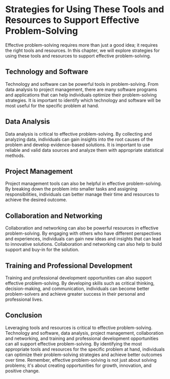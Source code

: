 # Strategies for Using These Tools and Resources to Support Effective Problem-Solving

Effective problem-solving requires more than just a good idea; it requires the right tools and resources. In this chapter, we will explore strategies for using these tools and resources to support effective problem-solving.

Technology and Software
-----------------------

Technology and software can be powerful tools in problem-solving. From data analysis to project management, there are many software programs and applications that can help individuals optimize their problem-solving strategies. It is important to identify which technology and software will be most useful for the specific problem at hand.

Data Analysis
-------------

Data analysis is critical to effective problem-solving. By collecting and analyzing data, individuals can gain insights into the root causes of the problem and develop evidence-based solutions. It is important to use reliable and valid data sources and analyze them with appropriate statistical methods.

Project Management
------------------

Project management tools can also be helpful in effective problem-solving. By breaking down the problem into smaller tasks and assigning responsibilities, individuals can better manage their time and resources to achieve the desired outcome.

Collaboration and Networking
----------------------------

Collaboration and networking can also be powerful resources in effective problem-solving. By engaging with others who have different perspectives and experiences, individuals can gain new ideas and insights that can lead to innovative solutions. Collaboration and networking can also help to build support and buy-in for the solution.

Training and Professional Development
-------------------------------------

Training and professional development opportunities can also support effective problem-solving. By developing skills such as critical thinking, decision-making, and communication, individuals can become better problem-solvers and achieve greater success in their personal and professional lives.

Conclusion
----------

Leveraging tools and resources is critical to effective problem-solving. Technology and software, data analysis, project management, collaboration and networking, and training and professional development opportunities can all support effective problem-solving. By identifying the most appropriate tools and resources for the specific problem at hand, individuals can optimize their problem-solving strategies and achieve better outcomes over time. Remember, effective problem-solving is not just about solving problems; it's about creating opportunities for growth, innovation, and positive change.
